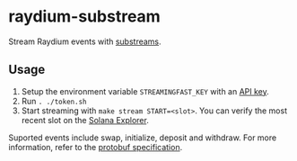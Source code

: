 # raydium-substream
Stream Raydium events with [substreams](https://substreams.streamingfast.io).

## Usage
1. Setup the environment variable `STREAMINGFAST_KEY` with an [API key](https://app.streamingfast.io/keys).
2. Run `. ./token.sh`
3. Start streaming with `make stream START=<slot>`. You can verify the most recent slot on the [Solana Explorer](https://explorer.solana.com).

Suported events include swap, initialize, deposit and withdraw. For more information, refer to the [protobuf specification](proto/raydium.proto).
